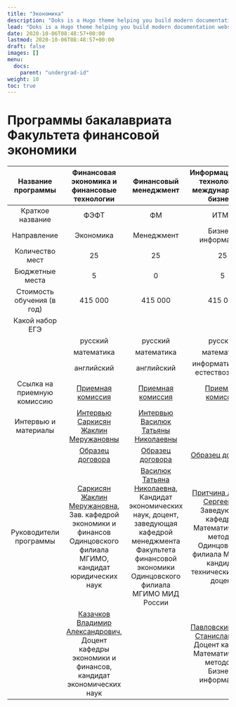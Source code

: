 ```yaml
---
title: "Экономика"
description: "Doks is a Hugo theme helping you build modern documentation websites that are secure, fast, and SEO-ready — by default."
lead: "Doks is a Hugo theme helping you build modern documentation websites that are secure, fast, and SEO-ready — by default."
date: 2020-10-06T08:48:57+00:00
lastmod: 2020-10-06T08:48:57+00:00
draft: false
images: []
menu:
  docs:
    parent: "undergrad-id"
weight: 10
toc: true
---
```


# Программы бакалавриата Факультета финансовой экономики


Название программы          | Финансовая экономика и финансовые технологии                 | Финансовый менеджмент | Информационные технологии в международном бизнесе |
:-------------------------: | :----------------------------------------------------------: | :-------------------: | :-----------------------------------------------: |
Краткое название            | ФЭФТ                                                         | ФМ                    | ИТМБ                                              |
Направление                 | Экономика                                                    | Менеджмент            | Бизнес-информатика                                |
Количество мест             | 25                                                           | 25                    | 25                                                |
Бюджетные места             | 5                                                            | 0                     | 5                                                 |
Стоимость обучения (в год)  | 415 000                                                      | 415 000               | 415 000                                           |
Какой набор ЕГЭ             |                                                              |                       |                                                   |
|                           | русский                                                      | русский               | русский                                           |
|                           | математика                                                   | математика            | математика                                        |
|                           | английский                                                   | английский            | информатика или естествознание                    |
Ссылка на приемную комиссию | [Приемная комиссия](https://abiturient.mgimo.ru/bakalavriat) | [Приемная комиссия](https://abiturient.mgimo.ru/bakalavriat) | [Приемная комиссия](https://abiturient.mgimo.ru/bakalavriat) |
Интервью и материалы        | [Интервью Саркисян Жаклин Меружановны](https://www.youtube.com/watch?v=0E-QMAPUQU8&ab_channel=%D0%9E%D0%B4%D0%B8%D0%BD%D1%86%D0%BE%D0%B2%D1%81%D0%BA%D0%B8%D0%B9%D1%84%D0%B8%D0%BB%D0%B8%D0%B0%D0%BB%D0%9C%D0%93%D0%98%D0%9C%D0%9E) | [Интервью Василюк Татьяны Николаевны](https://www.youtube.com/watch?v=lfD1BdK9ErU&ab_channel=%D0%9E%D0%B4%D0%B8%D0%BD%D1%86%D0%BE%D0%B2%D1%81%D0%BA%D0%B8%D0%B9%D1%84%D0%B8%D0%BB%D0%B8%D0%B0%D0%BB%D0%9C%D0%93%D0%98%D0%9C%D0%9E) |        |
|                            | [Образец договора](http://pk.odin.mgimo.ru/doc/20/bac/obdog/bac.pdf) | [Образец договора](http://pk.odin.mgimo.ru/doc/20/bac/obdog/bac.pdf) | [Образец договора](http://pk.odin.mgimo.ru/doc/20/bac/obdog/bac.pdf) |
Руководители программы      | [Саркисян Жаклин Меружановна](https://mgimo.ru/people/sarkisyan-zhaklin/), Зав. кафедрой экономики и финансов Одинцовского филиала МГИМО, кандидат юридических наук | [Василюк Татьяна Николаевна](https://mgimo.ru/people/vasilyuk/), Кандидат экономических наук, доцент, заведующая кафедрой менеджмента Факультета финансовой экономики Одинцовского филиала МГИМО МИД России | [Притчина Лариса Сергеевна](https://mgimo.ru/people/pritchina/), Заведующий кафедрой Математических методов Одинцовского филиала МГИМО, кандидат технических наук, доцент |
|                           | [Казачков Владимир Александрович](https://mgimo.ru/people/kazachkov/), Доцент кафедры экономики и финансов, кандидат экономических наук |    | [Павловский Игорь Станиславович](https://mgimo.ru/people/pavlovskiy/), Доцент кафедры Математических методов и Бизнес-информатики |
